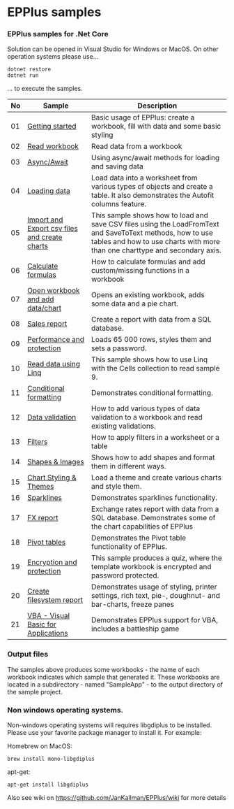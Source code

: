 # EPPlus samples

### EPPlus samples for .Net Core

Solution can be opened in Visual Studio for Windows or MacOS. On other operation systems please use...

```
dotnet restore
dotnet run
```

... to execute the samples.

|No|Sample|Description|
|---|---|-----------------|
|01|[Getting started](/01-GettingStarted/)|Basic usage of EPPlus: create a workbook, fill with data and some basic styling|
|02|[Read workbook](/02-ReadWorkbook/)|Read data from a workbook|
|03|[Async/Await](/03-UsingAsyncAwait/)|Using async/await methods for loading and saving data|
|04|[Loading data](/04-LoadingDataWithTables/)|Load data into a worksheet from various types of objects and create a table.  It also demonstrates the Autofit columns feature.|
|05|[Import and Export csv files and create charts](/EPPlus.Sample.NetCore/05-ImportAndExportCsvFiles/)|This sample shows how to load and save CSV files using the LoadFromText and SaveToText methods, how to use tables and how to use charts with more than one charttype and secondary axis.|
|06|[Calculate formulas](/06-FormulaCalculation/)|How to calculate formulas and add custom/missing functions in a workbook|
|07|[Open workbook and add data/chart](/07-OpenWorkbookAddDataAndChart/)|Opens an existing workbook, adds some data and a pie chart.|
|08|[Sales report](/08-SalesReport/)|Create a report with data from a SQL database.|
|09|[Performance and protection](/09-PerformanceAndProtection/)|Loads 65 000 rows, styles them and sets a password.|
|10|[Read data using Linq](/10-ReadDataUsingLinq/)|This sample shows how to use Linq with the Cells collection to read sample 9.|
|11|[Conditional formatting](/11-ConditionalFormatting/)|Demonstrates conditional formatting.|
|12|[Data validation](/12-DataValidation/)|How to add various types of data validation to a workbook and read existing validations.|
|13|[Filters](/13-Filter/)|How to apply filters in a worksheet or a table|
|14|[Shapes & Images](/14-ShapesAndImages/)|Shows how to add shapes and format them in different ways.
|15|[Chart Styling & Themes ](/15-ChartsAndThemes/)|Load a theme and create various charts and style them.
|16|[Sparklines](/16-Sparklines/)|Demonstrates sparklines functionality.|
|17|[FX report](/17-FXReportFromDatabase/)|Exchange rates report with data from a SQL database. Demonstrates some of the chart capabilities of EPPlus|
|18|[Pivot tables](/18-PivotTables/)|Demonstrates the Pivot table functionality of EPPlus.|
|19|[Encryption and protection](/19-EncryptionAndProtection/)|This sample produces a quiz, where the template workbook is encrypted and password protected.|
|20|[Create filesystem report](/20-CreateFileSystemReport/)|Demonstrates usage of styling, printer settings, rich text, pie-, doughnut- and bar-charts, freeze panes|
|21|[VBA - Visual Basic for Applications](/21-VBA/)|Demonstrates EPPlus support for VBA, includes a battleship game|

### Output files
The samples above produces some workbooks - the name of each workbook indicates which sample that generated it. These workbooks are located in a subdirectory - named "SampleApp" - to the output directory of the sample project.


### Non windows operating systems.
Non-windows operating systems will requires libgdiplus to be installed. 
Please use your favorite package manager to install it. 
For example:

Homebrew on MacOS:
```
brew install mono-libgdiplus
```

apt-get:
```
apt-get install libgdiplus
```

Also see wiki on https://github.com/JanKallman/EPPlus/wiki for more details
